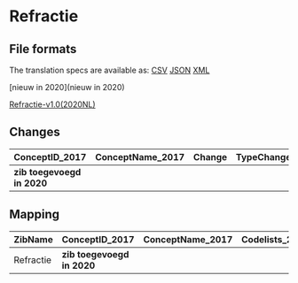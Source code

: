 # Refractie
## File formats

The translation specs are available as: 
[CSV](../csv/Refractie.csv) [JSON](../json/Refractie.json) [XML](../xml/Refractie.xml)



[nieuw in 2020](nieuw in 2020)

[Refractie-v1.0(2020NL)](https://zibs.nl/wiki/Refractie-v1.0(2020NL))









## Changes

| ConceptID_2017             | ConceptName_2017   | Change   | TypeChange   | Impact_heen   | TRANSLATIE_spec_heen   | Impact_terug   | TRANSLATIE_spec_terug   | Omschrijving   |
|:---------------------------|:-------------------|:---------|:-------------|:--------------|:-----------------------|:---------------|:------------------------|:---------------|
| **zib toegevoegd in 2020** |                    |          |              |               |                        |                |                         |                |

## Mapping

| ZibName   | ConceptID_2017             | ConceptName_2017   | Codelists_2017   | Change   | ConceptID_2020             | ConceptName_2020   | Codelists_2020   | Bits   | Omschrijving   | TypeChange   | Impact_heen   | TRANSLATIE_spec_heen   | Impact_terug   | TRANSLATIE_spec_terug   |
|:----------|:---------------------------|:-------------------|:-----------------|:---------|:---------------------------|:-------------------|:-----------------|:-------|:---------------|:-------------|:--------------|:-----------------------|:---------------|:------------------------|
| Refractie | **zib toegevoegd in 2020** |                    |                  |          | **zib toegevoegd in 2020** |                    |                  |        |                |              |               |                        |                |                         |

